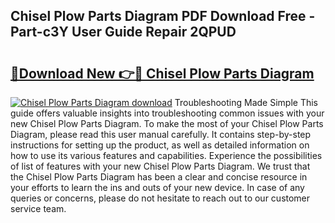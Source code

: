 ## Chisel Plow Parts Diagram PDF Download Free - Part-c3Y User Guide Repair 2QPUD

# <h2><a href="http://dfpgvk.blite.top/?on=Chisel+Plow+Parts+Diagram">🔗Download New 👉🔴 Chisel Plow Parts Diagram</a></h2>

[![Chisel Plow Parts Diagram download](https://i.imgur.com/lujVjoI.png)](http://dfpgvk.blite.top/?on=Chisel+Plow+Parts+Diagram)
Troubleshooting Made Simple This guide offers valuable insights into troubleshooting common issues with your new Chisel Plow Parts Diagram. To make the most of your Chisel Plow Parts Diagram, please read this user manual carefully. It contains step-by-step instructions for setting up the product, as well as detailed information on how to use its various features and capabilities. Experience the possibilities of list of features with your new Chisel Plow Parts Diagram. We trust that the Chisel Plow Parts Diagram has been a clear and concise resource in your efforts to learn the ins and outs of your new device. In case of any queries or concerns, please do not hesitate to reach out to our customer service team.

